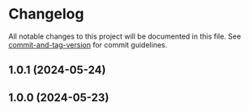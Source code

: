 # Changelog

All notable changes to this project will be documented in this file. See [commit-and-tag-version](https://github.com/absolute-version/commit-and-tag-version) for commit guidelines.

## 1.0.1 (2024-05-24)

## 1.0.0 (2024-05-23)
